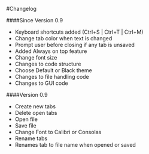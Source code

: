 #Changelog

####Since Version 0.9
* Keyboard shortcuts added (Ctrl+S | Ctrl+T | Ctrl+M)
* Change tab color when text is changed
* Prompt user before closing if any tab is unsaved
* Added Always on top feature
* Change font size
* Changes to code structure
* Choose Default or Black theme
* Changes to file handling code
* Changes to GUI code

####Version 0.9
* Create new tabs
* Delete open tabs
* Open file
* Save file
* Change Font to Calibri or Consolas
* Rename tabs
* Renames tab to file name when opened or saved